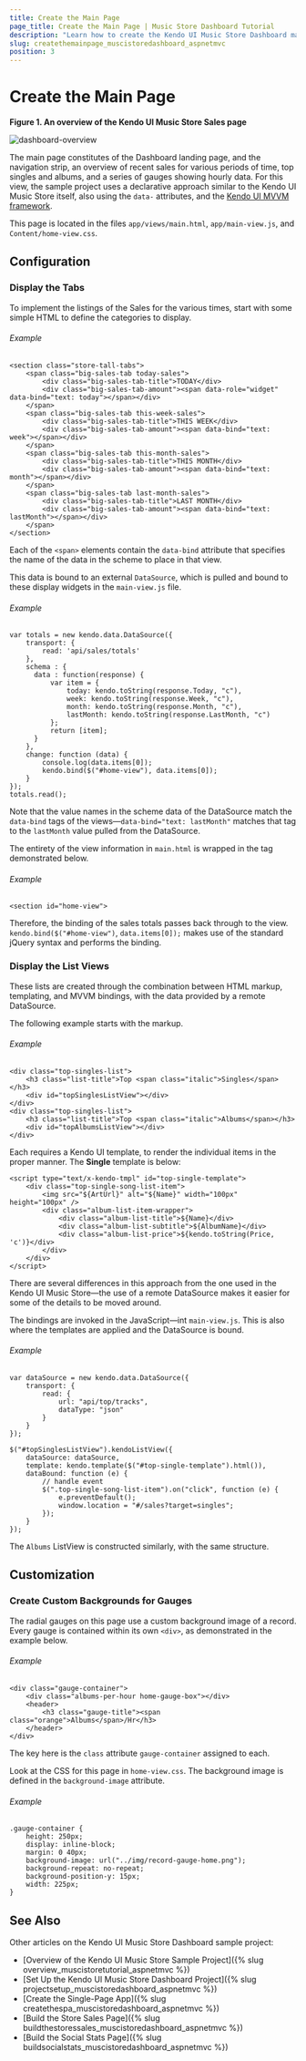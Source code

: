 ```yaml
---
title: Create the Main Page
page_title: Create the Main Page | Music Store Dashboard Tutorial
description: "Learn how to create the Kendo UI Music Store Dashboard main page by using Telerik UI for ASP.NET MVC."
slug: createthemainpage_muscistoredashboard_aspnetmvc
position: 3
---
```


# Create the Main Page

**Figure 1. An overview of the Kendo UI Music Store Sales page**

![dashboard-overview](/tutorials/tutorial-kendo-music-store/music-store-dashboard/images/dashboard-overview.png)

The main page constitutes of the Dashboard landing page, and the navigation strip, an overview of recent sales for various periods of time, top singles and albums, and a series of gauges showing hourly data. For this view, the sample project uses a declarative approach similar to the Kendo UI Music Store itself, also using the `data-` attributes, and the [Kendo UI MVVM framework](http://demos.telerik.com/kendo-ui/web/mvvm/index.html).

This page is located in the files `app/views/main.html`, `app/main-view.js`, and `Content/home-view.css`.

## Configuration

### Display the Tabs

To implement the listings of the Sales for the various times, start with some simple HTML to define the categories to display.

###### Example

	<section class="store-tall-tabs">
        <span class="big-sales-tab today-sales">
            <div class="big-sales-tab-title">TODAY</div>
            <div class="big-sales-tab-amount"><span data-role="widget" data-bind="text: today"></span></div>
        </span>
        <span class="big-sales-tab this-week-sales">
            <div class="big-sales-tab-title">THIS WEEK</div>
            <div class="big-sales-tab-amount"><span data-bind="text: week"></span></div>
        </span>
        <span class="big-sales-tab this-month-sales">
            <div class="big-sales-tab-title">THIS MONTH</div>
            <div class="big-sales-tab-amount"><span data-bind="text: month"></span></div>
        </span>
        <span class="big-sales-tab last-month-sales">
            <div class="big-sales-tab-title">LAST MONTH</div>
            <div class="big-sales-tab-amount"><span data-bind="text: lastMonth"></span></div>
        </span>
    </section>

Each of the `<span>` elements contain the `data-bind` attribute that specifies the name of the data in the scheme to place in that view.

This data is bound to an external `DataSource`, which is pulled and bound to these display widgets in the `main-view.js` file.

###### Example

	var totals = new kendo.data.DataSource({
        transport: {
            read: 'api/sales/totals'
        },
        schema : {
          data : function(response) {
              var item = {
                  today: kendo.toString(response.Today, "c"),
                  week: kendo.toString(response.Week, "c"),
                  month: kendo.toString(response.Month, "c"),
                  lastMonth: kendo.toString(response.LastMonth, "c")
              };
              return [item];
          }
        },
        change: function (data) {
            console.log(data.items[0]);
            kendo.bind($("#home-view"), data.items[0]);
        }
    });
    totals.read();

Note that the value names in the scheme data of the DataSource match the `data-bind` tags of the views&mdash;`data-bind="text: lastMonth"` matches that tag to the `lastMonth` value pulled from the DataSource.

The entirety of the view information in `main.html` is wrapped in the tag demonstrated below.

###### Example

	<section id="home-view">

Therefore, the binding of the sales totals passes back through to the view. `kendo.bind($("#home-view")`, `data.items[0]);` makes use of the standard jQuery syntax and performs the binding.

### Display the List Views

These lists are created through the combination between HTML markup, templating, and MVVM bindings, with the data provided by a remote DataSource.

The following example starts with the markup.

###### Example

	<div class="top-singles-list">
        <h3 class="list-title">Top <span class="italic">Singles</span></h3>
        <div id="topSinglesListView"></div>
    </div>
    <div class="top-singles-list">
        <h3 class="list-title">Top <span class="italic">Albums</span></h3>
        <div id="topAlbumsListView"></div>
	</div>
Each requires a Kendo UI template, to render the individual items in the proper manner. The **Single** template is below:

	<script type="text/x-kendo-tmpl" id="top-single-template">
    	<div class="top-single-song-list-item">
	        <img src="${ArtUrl}" alt="${Name}" width="100px" height="100px" />
	        <div class="album-list-item-wrapper">
	            <div class="album-list-title">${Name}</div>
	            <div class="album-list-subtitle">${AlbumName}</div>
	            <div class="album-list-price">${kendo.toString(Price, 'c')}</div>
	        </div>
	    </div>
	</script>

There are several differences in this approach from the one used in the Kendo UI Music Store&mdash;the use of a remote DataSource makes it easier for some of the details to be moved around.

The bindings are invoked in the JavaScript&mdash;int `main-view.js`. This is also where the templates are applied and the DataSource is bound.

###### Example

	var dataSource = new kendo.data.DataSource({
        transport: {
            read: {
                url: "api/top/tracks",
                dataType: "json"
            }
        }
    });

    $("#topSinglesListView").kendoListView({
        dataSource: dataSource,
        template: kendo.template($("#top-single-template").html()),
        dataBound: function (e) {
            // handle event
            $(".top-single-song-list-item").on("click", function (e) {
                e.preventDefault();
                window.location = "#/sales?target=singles";
            });
        }
    });

The `Albums` ListView is constructed similarly, with the same structure.

## Customization

### Create Custom Backgrounds for Gauges

The radial gauges on this page use a custom background image of a record. Every gauge is contained within its own `<div>`, as demonstrated in the example below.

###### Example

	<div class="gauge-container">
    	<div class="albums-per-hour home-gauge-box"></div>
        <header>
        	<h3 class="gauge-title"><span class="orange">Albums</span>/Hr</h3>
        </header>
	</div>

The key here is the `class` attribute `gauge-container` assigned to each.

Look at the CSS for this page in `home-view.css`. The background image is defined in the `background-image` attribute.

###### Example

	.gauge-container {
 		height: 250px;
  		display: inline-block;
 		margin: 0 40px;
 		background-image: url("../img/record-gauge-home.png");
 	  	background-repeat: no-repeat;
  	  	background-position-y: 15px;
  	  	width: 225px;
	}

## See Also

Other articles on the Kendo UI Music Store Dashboard sample project:

* [Overview of the Kendo UI Music Store Sample Project]({% slug overview_muscistoretutorial_aspnetmvc %})
* [Set Up the Kendo UI Music Store Dashboard Project]({% slug projectsetup_muscistoredashboard_aspnetmvc %})
* [Create the Single-Page App]({% slug createthespa_muscistoredashboard_aspnetmvc %})
* [Build the Store Sales Page]({% slug buildthestoressales_muscistoredashboard_aspnetmvc %})
* [Build the Social Stats Page]({% slug buildsocialstats_muscistoredashboard_aspnetmvc %})
